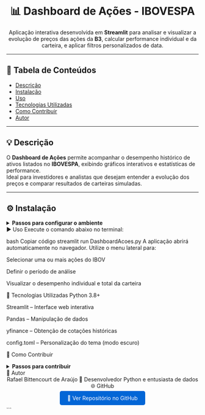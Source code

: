 <center><h1>📊 Dashboard de Ações - IBOVESPA</h1></center>

<p align="center">
  Aplicação interativa desenvolvida em <b>Streamlit</b> para analisar e visualizar a evolução de preços das ações da <b>B3</b>, calcular performance individual e da carteira, e aplicar filtros personalizados de data.
</p>

---

## 🧭 Tabela de Conteúdos
- [Descrição](#-descrição)
- [Instalação](#-instalação)
- [Uso](#-uso)
- [Tecnologias Utilizadas](#-tecnologias-utilizadas)
- [Como Contribuir](#-como-contribuir)
- [Autor](#-autor)

---

## 💡 Descrição
O **Dashboard de Ações** permite acompanhar o desempenho histórico de ativos listados no **IBOVESPA**, exibindo gráficos interativos e estatísticas de performance.  
Ideal para investidores e analistas que desejam entender a evolução dos preços e comparar resultados de carteiras simuladas.

---

## ⚙️ Instalação

<details>
<summary><b>Passos para configurar o ambiente</b></summary>

1. Clone o repositório:
   ```bash
   git clone https://github.com/Rafael072187/Dashboard.git
   cd Dashboard
Crie e ative um ambiente virtual (opcional, mas recomendado):

bash
Copiar código
python -m venv venv
source venv/bin/activate  # Linux/Mac
venv\Scripts\activate     # Windows
Instale as dependências:

bash
Copiar código
pip install -r requirements.txt
Verifique se o arquivo IBOV.csv está no mesmo diretório do script DashboardAcoes.py.
Ele deve conter os códigos das ações, por exemplo:

Copiar código
PETR4, VALE3, ITUB4, ...
</details>
▶️ Uso
Execute o comando abaixo no terminal:

bash
Copiar código
streamlit run DashboardAcoes.py
A aplicação abrirá automaticamente no navegador.
Utilize o menu lateral para:

Selecionar uma ou mais ações do IBOV

Definir o período de análise

Visualizar o desempenho individual e total da carteira

🧩 Tecnologias Utilizadas
Python 3.8+

Streamlit – Interface web interativa

Pandas – Manipulação de dados

yfinance – Obtenção de cotações históricas

config.toml – Personalização do tema (modo escuro)

🤝 Como Contribuir
<details> <summary><b>Passos para contribuir</b></summary>
Faça um fork do projeto

Crie uma branch para sua modificação:

bash
Copiar código
git checkout -b minha-nova-feature
Faça as alterações e commit:

bash
Copiar código
git commit -m "Adicionei nova funcionalidade"
Envie a branch:

bash
Copiar código
git push origin minha-nova-feature
Abra um Pull Request 🚀

</details>
👤 Autor
<center>
Rafael Bittencourt de Araújo
💼 Desenvolvedor Python e entusiasta de dados
🌐 GitHub

</center>
<p align="center"> <a href="https://github.com/Rafael072187/Dashboard" style="background-color:#0366d6;color:white;padding:10px 20px;border-radius:5px;text-decoration:none;"> 🔗 Ver Repositório no GitHub </a> </p> ```
